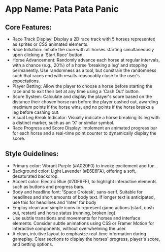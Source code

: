# **App Name**: Pata Pata Panic

## Core Features:

- Race Track Display: Display a 2D race track with 5 horses represented as sprites or CSS animated elements.
- Race Initiation: Initiate the race with all horses starting simultaneously upon clicking a 'Start Race' button.
- Horse Advancement: Randomly advance each horse at regular intervals, with a chance (e.g., 20%) of a horse 'breaking a leg' and stopping permanently. Use randomness as a tool, but constrain the randomness such that races end with results reasonably close to the user's expectations.
- Player Betting: Allow the player to choose a horse before starting the race and to exit their bet at any time using a 'Cash Out' button.
- Score System: Calculate and display the player's score based on the distance their chosen horse ran before the player cashed out, awarding maximum points if the horse wins, and no points if the horse breaks a leg before cashing out.
- Visual Leg Break Indicator: Visually indicate a horse breaking its leg with a distinct marker, such as an 'X' or similar symbol.
- Race Progress and Score Display: Implement an animated progress bar for each horse and a real-time point counter to dynamically display the score.

## Style Guidelines:

- Primary color: Vibrant Purple (#A020F0) to invoke excitement and fun.
- Background color: Light Lavender (#E6E6FA), offering a soft, desaturated backdrop.
- Accent color: Electric Blue (#7DF9FF), to highlight interactive elements such as buttons and progress bars.
- Body and headline font: 'Space Grotesk', sans-serif. Suitable for headlines and short amounts of body text. If longer text is anticipated, use this for headlines and 'Inter' for body
- Employ clean and simple icons to represent game actions (start, cash out, restart) and horse status (running, broken leg).
- Use subtle transitions and movements for horses and interface elements. Consider subtle animations using CSS or Framer Motion for interactive components, without overwhelming the user.
- A clean, intuitive layout to emphasize real-time information during gameplay. Clear sections to display the horses’ progress, player's score, and betting options.